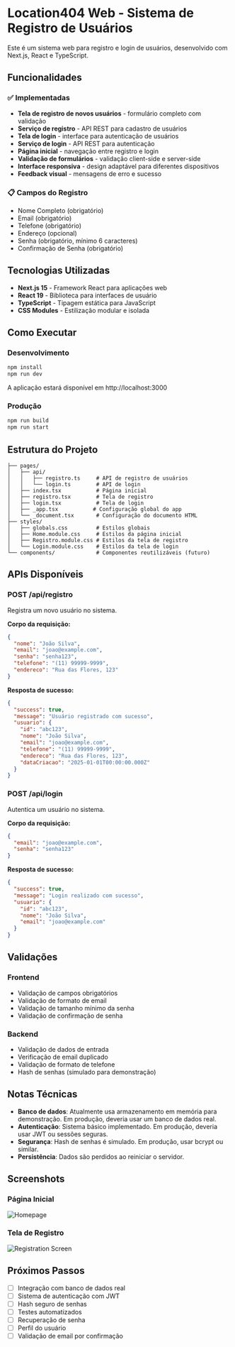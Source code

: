 # Location404 Web - Sistema de Registro de Usuários

Este é um sistema web para registro e login de usuários, desenvolvido com Next.js, React e TypeScript.

## Funcionalidades

### ✅ Implementadas
- **Tela de registro de novos usuários** - formulário completo com validação
- **Serviço de registro** - API REST para cadastro de usuários
- **Tela de login** - interface para autenticação de usuários  
- **Serviço de login** - API REST para autenticação
- **Página inicial** - navegação entre registro e login
- **Validação de formulários** - validação client-side e server-side
- **Interface responsiva** - design adaptável para diferentes dispositivos
- **Feedback visual** - mensagens de erro e sucesso

### 📋 Campos do Registro
- Nome Completo (obrigatório)
- Email (obrigatório)
- Telefone (obrigatório)
- Endereço (opcional)
- Senha (obrigatório, mínimo 6 caracteres)
- Confirmação de Senha (obrigatório)

## Tecnologias Utilizadas

- **Next.js 15** - Framework React para aplicações web
- **React 19** - Biblioteca para interfaces de usuário
- **TypeScript** - Tipagem estática para JavaScript
- **CSS Modules** - Estilização modular e isolada

## Como Executar

### Desenvolvimento
```bash
npm install
npm run dev
```

A aplicação estará disponível em http://localhost:3000

### Produção
```bash
npm run build
npm run start
```

## Estrutura do Projeto

```
├── pages/
│   ├── api/
│   │   ├── registro.ts     # API de registro de usuários
│   │   └── login.ts        # API de login
│   ├── index.tsx           # Página inicial
│   ├── registro.tsx        # Tela de registro
│   ├── login.tsx           # Tela de login
│   ├── _app.tsx           # Configuração global do app
│   └── _document.tsx       # Configuração do documento HTML
├── styles/
│   ├── globals.css         # Estilos globais
│   ├── Home.module.css     # Estilos da página inicial
│   ├── Registro.module.css # Estilos da tela de registro
│   └── Login.module.css    # Estilos da tela de login
└── components/             # Componentes reutilizáveis (futuro)
```

## APIs Disponíveis

### POST /api/registro
Registra um novo usuário no sistema.

**Corpo da requisição:**
```json
{
  "nome": "João Silva",
  "email": "joao@example.com",
  "senha": "senha123",
  "telefone": "(11) 99999-9999",
  "endereco": "Rua das Flores, 123"
}
```

**Resposta de sucesso:**
```json
{
  "success": true,
  "message": "Usuário registrado com sucesso",
  "usuario": {
    "id": "abc123",
    "nome": "João Silva",
    "email": "joao@example.com",
    "telefone": "(11) 99999-9999",
    "endereco": "Rua das Flores, 123",
    "dataCriacao": "2025-01-01T00:00:00.000Z"
  }
}
```

### POST /api/login
Autentica um usuário no sistema.

**Corpo da requisição:**
```json
{
  "email": "joao@example.com",
  "senha": "senha123"
}
```

**Resposta de sucesso:**
```json
{
  "success": true,
  "message": "Login realizado com sucesso",
  "usuario": {
    "id": "abc123",
    "nome": "João Silva",
    "email": "joao@example.com"
  }
}
```

## Validações

### Frontend
- Validação de campos obrigatórios
- Validação de formato de email
- Validação de tamanho mínimo da senha
- Validação de confirmação de senha

### Backend
- Validação de dados de entrada
- Verificação de email duplicado
- Validação de formato de telefone
- Hash de senhas (simulado para demonstração)

## Notas Técnicas

- **Banco de dados**: Atualmente usa armazenamento em memória para demonstração. Em produção, deveria usar um banco de dados real.
- **Autenticação**: Sistema básico implementado. Em produção, deveria usar JWT ou sessões seguras.
- **Segurança**: Hash de senhas é simulado. Em produção, usar bcrypt ou similar.
- **Persistência**: Dados são perdidos ao reiniciar o servidor.

## Screenshots

### Página Inicial
![Homepage](https://github.com/user-attachments/assets/77c57cc3-e6fc-4049-9abc-56be93324101)

### Tela de Registro
![Registration Screen](https://github.com/user-attachments/assets/63bbd40b-656f-4c2d-abcd-b46c8358ce9b)

## Próximos Passos

- [ ] Integração com banco de dados real
- [ ] Sistema de autenticação com JWT
- [ ] Hash seguro de senhas
- [ ] Testes automatizados
- [ ] Recuperação de senha
- [ ] Perfil do usuário
- [ ] Validação de email por confirmação